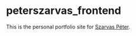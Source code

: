 # peterszarvas_frontend

This is the personal portfolio site for [Szarvas Péter](https://github.com/peterszarvas94/).